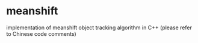 # meanshift
implementation of meanshift object tracking algorithm in C++ (please refer to Chinese code comments)
